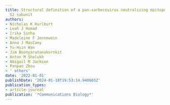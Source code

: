 ```yaml
---
title: Structural definition of a pan-sarbecovirus neutralizing epitope on the spike
  S2 subunit
authors:
- Nicholas K Hurlburt
- Leah J Homad
- Irika Sinha
- Madeleine F Jennewein
- Anna J MacCamy
- Yu-Hsin Wan
- Jim Boonyaratanakornkit
- Anton M Sholukh
- Abigail M Jackson
- Panpan Zhou
- ' others'
date: '2022-01-01'
publishDate: '2024-01-18T19:53:14.940665Z'
publication_types:
- article-journal
publication: '*Communications Biology*'
---
```

